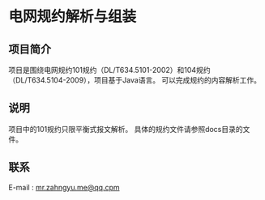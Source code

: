 # 电网规约解析与组装

## 项目简介
项目是围绕电网规约101规约（DL/T634.5101-2002）和104规约（DL/T634.5104-2009），项目基于Java语言。
可以完成规约的内容解析工作。
## 说明
项目中的101规约只限平衡式报文解析。
具体的规约文件请参照docs目录的文件。
## 联系
E-mail : mr.zahngyu.me@qq.cpm
